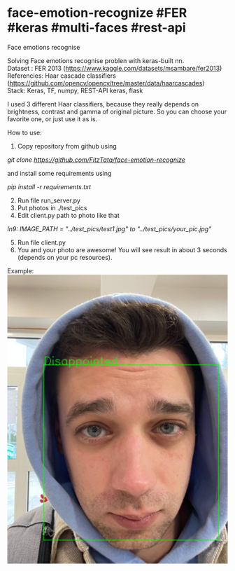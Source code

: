 # face-emotion-recognize #FER #keras #multi-faces #rest-api
Face emotions recognise

Solving Face emotions recognise problen with keras-built nn.  
Dataset : FER 2013 (https://www.kaggle.com/datasets/msambare/fer2013)  
Referencies: Haar cascade classifiers (https://github.com/opencv/opencv/tree/master/data/haarcascades)   
Stack: Keras, TF, numpy, REST-API keras, flask  

I used 3 different Haar classifiers, because they really depends on brightness, contrast and gamma of original picture. So you can choose your favorite one, or just use it as is.  
  
How to use:  
1. Copy repository from github using  
  
*git clone https://github.com/FitzTata/face-emotion-recognize*  
  
and install some requirements using  
  
*pip install -r requirements.txt*  
  
2. Run file run_server.py  
3. Put photos in ./test_pics  
4. Edit client.py path to photo like that  
  
*ln9: IMAGE_PATH = "../test_pics/test1.jpg" to "../test_pics/your_pic.jpg"*  
  
5. Run file client.py  
6. You and your photo are awesome! You will see result in about 3 seconds (depends on your pc resources).  
  
Example:  
![alt text](imgs/sample.png)
